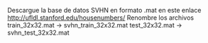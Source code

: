 Descargue la base de datos SVHN en formato .mat en este enlace http://ufldl.stanford.edu/housenumbers/
Renombre los archivos 
train_32x32.mat -> svhn_train_32x32.mat
test_32x32.mat -> svhn_test_32x32.mat
